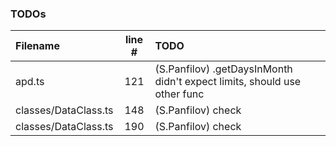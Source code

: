 ### TODOs
| Filename | line # | TODO
|:------|:------:|:------
| apd.ts | 121 | (S.Panfilov) .getDaysInMonth didn't expect limits, should use other func
| classes/DataClass.ts | 148 | (S.Panfilov)  check
| classes/DataClass.ts | 190 | (S.Panfilov)  check